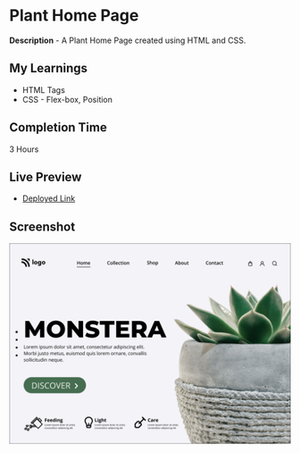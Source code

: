 # Plant Home Page
**Description** - A Plant Home Page created using HTML and CSS.

## My Learnings
- HTML Tags
- CSS - Flex-box, Position

## Completion Time
3 Hours

## Live Preview
- [Deployed Link](https://exquisite-churros-a273cb.netlify.app/)

## Screenshot
![Thumbnail](./6.png)